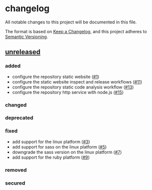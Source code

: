 # changelog

All notable changes to this project will be documented in this file.

The format is based on [Keep a Changelog][changelog],
and this project adheres to [Semantic Versioning][semver].

## [unreleased]

### added

- configure the repository static website ([#1](https://github.com/derftx/casita/issues/1))
- configure the static website inspect and release workflows ([#11](https://github.com/derftx/casita/issues/11))
- configure the repository static code analysis workflow ([#13](https://github.com/derftx/casita/issues/13))
- configure the repository http service with node.js ([#15](https://github.com/derftx/casita/issues/15))

### changed

### deprecated

### fixed

- add support for the linux platform ([#3](https://github.com/derftx/casita/issues/3))
- add support for sass on the linux platform ([#5](https://github.com/derftx/casita/issues/5))
- downgrade the sass version on the linux platform ([#7](https://github.com/derftx/casita/issues/7))
- add support for the ruby platform ([#9](https://github.com/derftx/casita/issues/9))

### removed

### secured

[changelog]: https://keepachangelog.com/en/1.0.0
[semver]: https://semver.org/spec/v2.0.0.html
[unreleased]: https://github.com/derftx/casita
